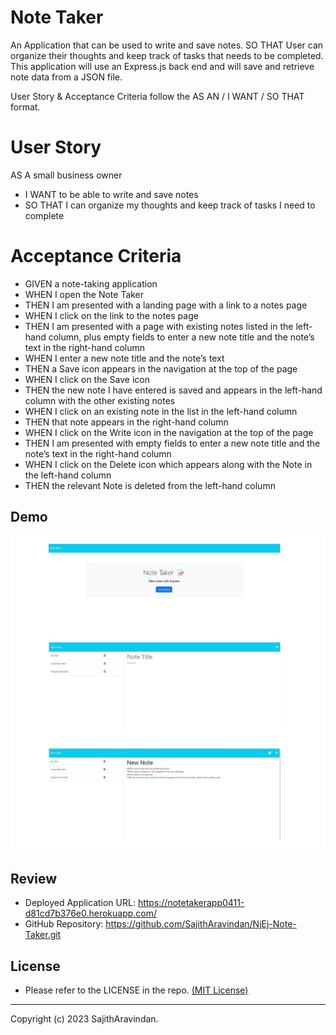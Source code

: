 # Note Taker
An Application that can be used to write and save notes. SO THAT User can organize their thoughts and keep track of tasks that needs to be completed. This application will use an Express.js back end and will save and retrieve note data from a JSON file.


User Story & Acceptance Criteria follow the AS AN / I WANT / SO THAT format.

# User Story
AS A small business owner
* I WANT to be able to write and save notes
* SO THAT I can organize my thoughts and keep track of tasks I need to complete

# Acceptance Criteria
* GIVEN a note-taking application
* WHEN I open the Note Taker
* THEN I am presented with a landing page with a link to a notes page
* WHEN I click on the link to the notes page
* THEN I am presented with a page with existing notes listed in the left-hand column, plus empty fields to     enter a new note title and the note’s text in the right-hand column
* WHEN I enter a new note title and the note’s text
* THEN a Save icon appears in the navigation at the top of the page
* WHEN I click on the Save icon
* THEN the new note I have entered is saved and appears in the left-hand column with the other existing notes
* WHEN I click on an existing note in the list in the left-hand column
* THEN that note appears in the right-hand column
* WHEN I click on the Write icon in the navigation at the top of the page
* THEN I am presented with empty fields to enter a new note title and the note’s text in the right-hand column
* WHEN I click on the Delete icon which appears along with the Note in the left-hand column 
* THEN the relevant Note is deleted from the left-hand column

## Demo

<img src='./imgs/Demo.jpg' alt='Demo for Note Maker'>

## Review
-  Deployed Application URL: https://notetakerapp0411-d81cd7b376e0.herokuapp.com/
-  GitHub Repository: https://github.com/SajithAravindan/NjEj-Note-Taker.git


## License
- Please refer to the LICENSE in the repo. <a href="https://github.com/SajithAravindan/NjEj-Note-Taker/blob/main/LICENSE">(MIT License)</a>


---

Copyright (c) 2023 SajithAravindan.
